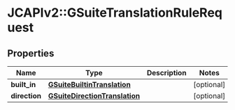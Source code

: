 # JCAPIv2::GSuiteTranslationRuleRequest

## Properties
Name | Type | Description | Notes
------------ | ------------- | ------------- | -------------
**built_in** | [**GSuiteBuiltinTranslation**](GSuiteBuiltinTranslation.md) |  | [optional] 
**direction** | [**GSuiteDirectionTranslation**](GSuiteDirectionTranslation.md) |  | [optional] 

